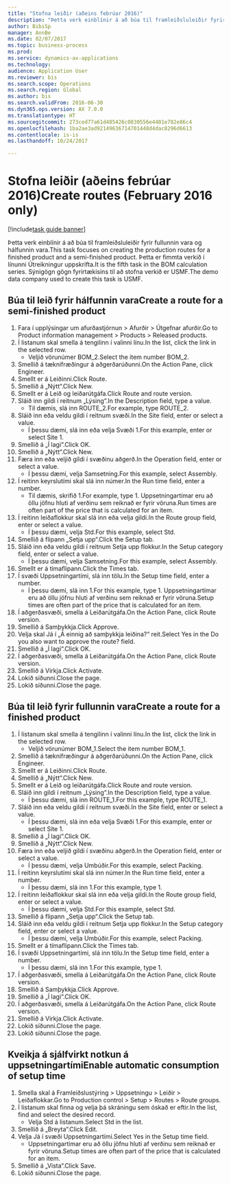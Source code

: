 ```yaml
--- 
title: "Stofna leiðir (aðeins febrúar 2016)"
description: "Þetta verk einblínir á að búa til framleiðsluleiðir fyrir fullunnin vara og hálfunnin vara."
author: BibiSp
manager: AnnBe
ms.date: 02/07/2017
ms.topic: business-process
ms.prod: 
ms.service: dynamics-ax-applications
ms.technology: 
audience: Application User
ms.reviewer: bis
ms.search.scope: Operations
ms.search.region: Global
ms.author: bis
ms.search.validFrom: 2016-06-30
ms.dyn365.ops.version: AX 7.0.0
ms.translationtype: HT
ms.sourcegitcommit: 273ced77a61d485426c0830556e4401e782e86c4
ms.openlocfilehash: 1ba2ae3ad92149636714701448d4dac8296d6613
ms.contentlocale: is-is
ms.lasthandoff: 10/24/2017

---
```

# <a name="create-routes-february-2016-only"></a><span data-ttu-id="c181b-103">Stofna leiðir (aðeins febrúar 2016)</span><span class="sxs-lookup"><span data-stu-id="c181b-103">Create routes (February 2016 only)</span></span>

[!include[task guide banner](../../includes/task-guide-banner.md)]

<span data-ttu-id="c181b-104">Þetta verk einblínir á að búa til framleiðsluleiðir fyrir fullunnin vara og hálfunnin vara.</span><span class="sxs-lookup"><span data-stu-id="c181b-104">This task focuses on creating the production routes for a finished product and a semi-finished product.</span></span> <span data-ttu-id="c181b-105">Þetta er fimmta verkið í línunni Útreikningur uppskrifta.</span><span class="sxs-lookup"><span data-stu-id="c181b-105">It is the fifth task in the BOM calculation series.</span></span> <span data-ttu-id="c181b-106">Sýnigögn gögn fyrirtækisins til að stofna verkið er USMF.</span><span class="sxs-lookup"><span data-stu-id="c181b-106">The demo data company used to create this task is USMF.</span></span>


## <a name="create-a-route-for-a-semi-finished-product"></a><span data-ttu-id="c181b-107">Búa til leið fyrir hálfunnin vara</span><span class="sxs-lookup"><span data-stu-id="c181b-107">Create a route for a semi-finished product</span></span>
1. <span data-ttu-id="c181b-108">Fara í upplýsingar um afurðastjórnun > Afurðir > Útgefnar afurðir.</span><span class="sxs-lookup"><span data-stu-id="c181b-108">Go to Product information management > Products > Released products.</span></span>
2. <span data-ttu-id="c181b-109">Í listanum skal smella á tengilinn í valinni línu.</span><span class="sxs-lookup"><span data-stu-id="c181b-109">In the list, click the link in the selected row.</span></span>
    * <span data-ttu-id="c181b-110">Veljið vörunúmer BOM_2.</span><span class="sxs-lookup"><span data-stu-id="c181b-110">Select the item number BOM_2.</span></span>  
3. <span data-ttu-id="c181b-111">Smellið á tæknifræðingur á aðgerðarúðunni.</span><span class="sxs-lookup"><span data-stu-id="c181b-111">On the Action Pane, click Engineer.</span></span>
4. <span data-ttu-id="c181b-112">Smellt er á Leiðinni.</span><span class="sxs-lookup"><span data-stu-id="c181b-112">Click Route.</span></span>
5. <span data-ttu-id="c181b-113">Smellið á „Nýtt“.</span><span class="sxs-lookup"><span data-stu-id="c181b-113">Click New.</span></span>
6. <span data-ttu-id="c181b-114">Smellt er á Leið og leiðarútgáfa.</span><span class="sxs-lookup"><span data-stu-id="c181b-114">Click Route and route version.</span></span>
7. <span data-ttu-id="c181b-115">Sláið inn gildi í reitnum „Lýsing“.</span><span class="sxs-lookup"><span data-stu-id="c181b-115">In the Description field, type a value.</span></span>
    * <span data-ttu-id="c181b-116">Til dæmis, slá inn ROUTE_2.</span><span class="sxs-lookup"><span data-stu-id="c181b-116">For example, type ROUTE_2.</span></span>  
8. <span data-ttu-id="c181b-117">Sláið inn eða veldu gildi í reitnum svæði.</span><span class="sxs-lookup"><span data-stu-id="c181b-117">In the Site field, enter or select a value.</span></span>
    * <span data-ttu-id="c181b-118">Í þessu dæmi, slá inn eða velja Svæði 1.</span><span class="sxs-lookup"><span data-stu-id="c181b-118">For this example, enter or select Site 1.</span></span>  
9. <span data-ttu-id="c181b-119">Smellið á „Í lagi“.</span><span class="sxs-lookup"><span data-stu-id="c181b-119">Click OK.</span></span>
10. <span data-ttu-id="c181b-120">Smellið á „Nýtt“.</span><span class="sxs-lookup"><span data-stu-id="c181b-120">Click New.</span></span>
11. <span data-ttu-id="c181b-121">Færa inn eða veljið gildi í svæðinu aðgerð.</span><span class="sxs-lookup"><span data-stu-id="c181b-121">In the Operation field, enter or select a value.</span></span>
    * <span data-ttu-id="c181b-122">Í þessu dæmi, velja Samsetning.</span><span class="sxs-lookup"><span data-stu-id="c181b-122">For this example, select Assembly.</span></span>  
12. <span data-ttu-id="c181b-123">Í reitinn keyrslutími skal slá inn númer.</span><span class="sxs-lookup"><span data-stu-id="c181b-123">In the Run time field, enter a number.</span></span>
    * <span data-ttu-id="c181b-124">Til dæmis, skrifið 1.</span><span class="sxs-lookup"><span data-stu-id="c181b-124">For example, type 1.</span></span> <span data-ttu-id="c181b-125">Uppsetningartímar eru að öllu jöfnu hluti af verðinu sem reiknað er fyrir vöruna.</span><span class="sxs-lookup"><span data-stu-id="c181b-125">Run times are often part of the price that is calculated for an item.</span></span>  
13. <span data-ttu-id="c181b-126">Í reitinn leiðaflokkur skal slá inn eða velja gildi.</span><span class="sxs-lookup"><span data-stu-id="c181b-126">In the Route group field, enter or select a value.</span></span>
    * <span data-ttu-id="c181b-127">Í þessu dæmi, velja Std.</span><span class="sxs-lookup"><span data-stu-id="c181b-127">For this example, select Std.</span></span>  
14. <span data-ttu-id="c181b-128">Smellið á flipann „Setja upp“.</span><span class="sxs-lookup"><span data-stu-id="c181b-128">Click the Setup tab.</span></span>
15. <span data-ttu-id="c181b-129">Sláið inn eða veldu gildi í reitnum Setja upp flokkur.</span><span class="sxs-lookup"><span data-stu-id="c181b-129">In the Setup category field, enter or select a value.</span></span>
    * <span data-ttu-id="c181b-130">Í þessu dæmi, velja Samsetning.</span><span class="sxs-lookup"><span data-stu-id="c181b-130">For this example, select Assembly.</span></span>  
16. <span data-ttu-id="c181b-131">Smellt er á tímaflipann.</span><span class="sxs-lookup"><span data-stu-id="c181b-131">Click the Times tab.</span></span>
17. <span data-ttu-id="c181b-132">Í svæði Uppsetningartími, slá inn tölu.</span><span class="sxs-lookup"><span data-stu-id="c181b-132">In the Setup time field, enter a number.</span></span>
    * <span data-ttu-id="c181b-133">Í þessu dæmi, slá inn 1.</span><span class="sxs-lookup"><span data-stu-id="c181b-133">For this example, type 1.</span></span> <span data-ttu-id="c181b-134">Uppsetningartímar eru að öllu jöfnu hluti af verðinu sem reiknað er fyrir vöruna.</span><span class="sxs-lookup"><span data-stu-id="c181b-134">Setup times are often part of the price that is calculated for an item.</span></span>  
18. <span data-ttu-id="c181b-135">Í aðgerðasvæði, smella á Leiðarútgáfa.</span><span class="sxs-lookup"><span data-stu-id="c181b-135">On the Action Pane, click Route version.</span></span>
19. <span data-ttu-id="c181b-136">Smellið á Samþykkja.</span><span class="sxs-lookup"><span data-stu-id="c181b-136">Click Approve.</span></span>
20. <span data-ttu-id="c181b-137">Velja skal Já í „Á einnig að samþykkja leiðina?“ reit.</span><span class="sxs-lookup"><span data-stu-id="c181b-137">Select Yes in the Do you also want to approve the route? field.</span></span>
21. <span data-ttu-id="c181b-138">Smellið á „Í lagi“.</span><span class="sxs-lookup"><span data-stu-id="c181b-138">Click OK.</span></span>
22. <span data-ttu-id="c181b-139">Í aðgerðasvæði, smella á Leiðarútgáfa.</span><span class="sxs-lookup"><span data-stu-id="c181b-139">On the Action Pane, click Route version.</span></span>
23. <span data-ttu-id="c181b-140">Smellið á Virkja.</span><span class="sxs-lookup"><span data-stu-id="c181b-140">Click Activate.</span></span>
24. <span data-ttu-id="c181b-141">Lokið síðunni.</span><span class="sxs-lookup"><span data-stu-id="c181b-141">Close the page.</span></span>
25. <span data-ttu-id="c181b-142">Lokið síðunni.</span><span class="sxs-lookup"><span data-stu-id="c181b-142">Close the page.</span></span>

## <a name="create-a-route-for-a-finished-product"></a><span data-ttu-id="c181b-143">Búa til leið fyrir fullunnin vara</span><span class="sxs-lookup"><span data-stu-id="c181b-143">Create a route for a finished product</span></span>
1. <span data-ttu-id="c181b-144">Í listanum skal smella á tengilinn í valinni línu.</span><span class="sxs-lookup"><span data-stu-id="c181b-144">In the list, click the link in the selected row.</span></span>
    * <span data-ttu-id="c181b-145">Veljið vörunúmer BOM_1.</span><span class="sxs-lookup"><span data-stu-id="c181b-145">Select the item number BOM_1.</span></span>  
2. <span data-ttu-id="c181b-146">Smellið á tæknifræðingur á aðgerðarúðunni.</span><span class="sxs-lookup"><span data-stu-id="c181b-146">On the Action Pane, click Engineer.</span></span>
3. <span data-ttu-id="c181b-147">Smellt er á Leiðinni.</span><span class="sxs-lookup"><span data-stu-id="c181b-147">Click Route.</span></span>
4. <span data-ttu-id="c181b-148">Smellið á „Nýtt“.</span><span class="sxs-lookup"><span data-stu-id="c181b-148">Click New.</span></span>
5. <span data-ttu-id="c181b-149">Smellt er á Leið og leiðarútgáfa.</span><span class="sxs-lookup"><span data-stu-id="c181b-149">Click Route and route version.</span></span>
6. <span data-ttu-id="c181b-150">Sláið inn gildi í reitnum „Lýsing“.</span><span class="sxs-lookup"><span data-stu-id="c181b-150">In the Description field, type a value.</span></span>
    * <span data-ttu-id="c181b-151">Í þessu dæmi, slá inn ROUTE_1.</span><span class="sxs-lookup"><span data-stu-id="c181b-151">For this example, type ROUTE_1.</span></span>  
7. <span data-ttu-id="c181b-152">Sláið inn eða veldu gildi í reitnum svæði.</span><span class="sxs-lookup"><span data-stu-id="c181b-152">In the Site field, enter or select a value.</span></span>
    * <span data-ttu-id="c181b-153">Í þessu dæmi, slá inn eða velja Svæði 1.</span><span class="sxs-lookup"><span data-stu-id="c181b-153">For this example, enter or select Site 1.</span></span>  
8. <span data-ttu-id="c181b-154">Smellið á „Í lagi“.</span><span class="sxs-lookup"><span data-stu-id="c181b-154">Click OK.</span></span>
9. <span data-ttu-id="c181b-155">Smellið á „Nýtt“.</span><span class="sxs-lookup"><span data-stu-id="c181b-155">Click New.</span></span>
10. <span data-ttu-id="c181b-156">Færa inn eða veljið gildi í svæðinu aðgerð.</span><span class="sxs-lookup"><span data-stu-id="c181b-156">In the Operation field, enter or select a value.</span></span>
    * <span data-ttu-id="c181b-157">Í þessu dæmi, velja Umbúðir.</span><span class="sxs-lookup"><span data-stu-id="c181b-157">For this example, select Packing.</span></span>  
11. <span data-ttu-id="c181b-158">Í reitinn keyrslutími skal slá inn númer.</span><span class="sxs-lookup"><span data-stu-id="c181b-158">In the Run time field, enter a number.</span></span>
    * <span data-ttu-id="c181b-159">Í þessu dæmi, slá inn 1.</span><span class="sxs-lookup"><span data-stu-id="c181b-159">For this example, type 1.</span></span>  
12. <span data-ttu-id="c181b-160">Í reitinn leiðaflokkur skal slá inn eða velja gildi.</span><span class="sxs-lookup"><span data-stu-id="c181b-160">In the Route group field, enter or select a value.</span></span>
    * <span data-ttu-id="c181b-161">Í þessu dæmi, velja Std.</span><span class="sxs-lookup"><span data-stu-id="c181b-161">For this example, select Std.</span></span>  
13. <span data-ttu-id="c181b-162">Smellið á flipann „Setja upp“.</span><span class="sxs-lookup"><span data-stu-id="c181b-162">Click the Setup tab.</span></span>
14. <span data-ttu-id="c181b-163">Sláið inn eða veldu gildi í reitnum Setja upp flokkur.</span><span class="sxs-lookup"><span data-stu-id="c181b-163">In the Setup category field, enter or select a value.</span></span>
    * <span data-ttu-id="c181b-164">Í þessu dæmi, velja Umbúðir.</span><span class="sxs-lookup"><span data-stu-id="c181b-164">For this example, select Packing.</span></span>  
15. <span data-ttu-id="c181b-165">Smellt er á tímaflipann.</span><span class="sxs-lookup"><span data-stu-id="c181b-165">Click the Times tab.</span></span>
16. <span data-ttu-id="c181b-166">Í svæði Uppsetningartími, slá inn tölu.</span><span class="sxs-lookup"><span data-stu-id="c181b-166">In the Setup time field, enter a number.</span></span>
    * <span data-ttu-id="c181b-167">Í þessu dæmi, slá inn 1.</span><span class="sxs-lookup"><span data-stu-id="c181b-167">For this example, type 1.</span></span>  
17. <span data-ttu-id="c181b-168">Í aðgerðasvæði, smella á Leiðarútgáfa.</span><span class="sxs-lookup"><span data-stu-id="c181b-168">On the Action Pane, click Route version.</span></span>
18. <span data-ttu-id="c181b-169">Smellið á Samþykkja.</span><span class="sxs-lookup"><span data-stu-id="c181b-169">Click Approve.</span></span>
19. <span data-ttu-id="c181b-170">Smellið á „Í lagi“.</span><span class="sxs-lookup"><span data-stu-id="c181b-170">Click OK.</span></span>
20. <span data-ttu-id="c181b-171">Í aðgerðasvæði, smella á Leiðarútgáfa.</span><span class="sxs-lookup"><span data-stu-id="c181b-171">On the Action Pane, click Route version.</span></span>
21. <span data-ttu-id="c181b-172">Smellið á Virkja.</span><span class="sxs-lookup"><span data-stu-id="c181b-172">Click Activate.</span></span>
22. <span data-ttu-id="c181b-173">Lokið síðunni.</span><span class="sxs-lookup"><span data-stu-id="c181b-173">Close the page.</span></span>
23. <span data-ttu-id="c181b-174">Lokið síðunni.</span><span class="sxs-lookup"><span data-stu-id="c181b-174">Close the page.</span></span>

## <a name="enable-automatic-consumption-of-setup-time"></a><span data-ttu-id="c181b-175">Kveikja á sjálfvirkt notkun á uppsetningartími</span><span class="sxs-lookup"><span data-stu-id="c181b-175">Enable automatic consumption of setup time</span></span>
1. <span data-ttu-id="c181b-176">Smella skal á Framleiðslustýring > Uppsetningu > Leiðir > Leiðaflokkar.</span><span class="sxs-lookup"><span data-stu-id="c181b-176">Go to Production control > Setup > Routes > Route groups.</span></span>
2. <span data-ttu-id="c181b-177">Í listanum skal finna og velja þá skráningu sem óskað er eftir.</span><span class="sxs-lookup"><span data-stu-id="c181b-177">In the list, find and select the desired record.</span></span>
    * <span data-ttu-id="c181b-178">Velja Std á listanum.</span><span class="sxs-lookup"><span data-stu-id="c181b-178">Select Std in the list.</span></span>  
3. <span data-ttu-id="c181b-179">Smellið á „Breyta“.</span><span class="sxs-lookup"><span data-stu-id="c181b-179">Click Edit.</span></span>
4. <span data-ttu-id="c181b-180">Velja Já í svæði Uppsetningartími.</span><span class="sxs-lookup"><span data-stu-id="c181b-180">Select Yes in the Setup time field.</span></span>
    * <span data-ttu-id="c181b-181">Uppsetningartímar eru að öllu jöfnu hluti af verðinu sem reiknað er fyrir vöruna.</span><span class="sxs-lookup"><span data-stu-id="c181b-181">Setup times are often part of the price that is calculated for an item.</span></span>  
5. <span data-ttu-id="c181b-182">Smellið á „Vista“.</span><span class="sxs-lookup"><span data-stu-id="c181b-182">Click Save.</span></span>
6. <span data-ttu-id="c181b-183">Lokið síðunni.</span><span class="sxs-lookup"><span data-stu-id="c181b-183">Close the page.</span></span>



